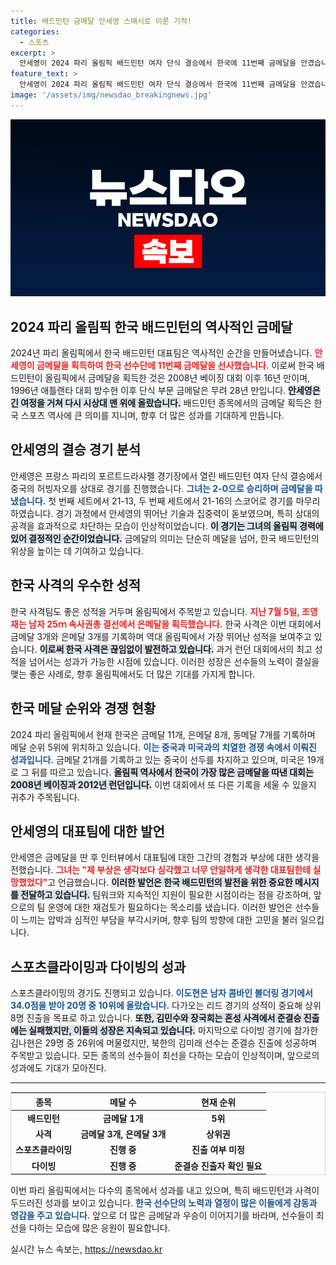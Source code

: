 ```yaml
---
title: 배드민턴 금메달 안세영 스매시로 이룬 기적!
categories:
  - 스포츠
excerpt: >
  안세영이 2024 파리 올림픽 배드민턴 여자 단식 결승에서 한국에 11번째 금메달을 안겼습니다. 2008년 이후 16년 만의 금메달 쾌거! 하지만, 대표팀에 대한 비판의 목소리도 남겼습니다. 클릭하고 자세한 소식을 확인해보세요!
feature_text: >
  안세영이 2024 파리 올림픽 배드민턴 여자 단식 결승에서 한국에 11번째 금메달을 안겼습니다. 2008년 이후 16년 만의 금메달 쾌거! 하지만, 대표팀에 대한 비판의 목소리도 남겼습니다. 클릭하고 자세한 소식을 확인해보세요!
image: '/assets/img/newsdao_breakingnews.jpg'
---
```


<p><img src="/assets/img/newsdao_breakingnews.jpg" alt="pcversion 속보" /></p>

<h2 data-ke-size="size26">2024 파리 올림픽 한국 배드민턴의 역사적인 금메달</h2>

<p data-ke-size="size16">2024년 파리 올림픽에서 한국 배드민턴 대표팀은 역사적인 순간을 만들어냈습니다. <b><span style="color: #ee2323;">안세영이 금메달을 획득하여 한국 선수단에 11번째 금메달을 선사했습니다.</span></b> 이로써 한국 배드민턴이 올림픽에서 금메달을 획득한 것은 2008년 베이징 대회 이후 16년 만이며, 1996년 애틀랜타 대회 방수현 이후 단식 부문 금메달은 무려 28년 만입니다. <b><span style="background-color: #21538527;">안세영은 긴 여정을 거쳐 다시 시상대 맨 위에 올랐습니다.</span></b> 배드민턴 종목에서의 금메달 획득은 한국 스포츠 역사에 큰 의미를 지니며, 향후 더 많은 성과를 기대하게 만듭니다.</p>

<h2 data-ke-size="size26">안세영의 결승 경기 분석</h2>

<p data-ke-size="size16">안세영은 프랑스 파리의 포르트드라샤펠 경기장에서 열린 배드민턴 여자 단식 결승에서 중국의 허빙자오를 상대로 경기를 진행했습니다. <b><span style="color: #1a5490;">그녀는 2-0으로 승리하며 금메달을 따냈습니다.</span></b> 첫 번째 세트에서 21-13, 두 번째 세트에서 21-16의 스코어로 경기를 마무리하였습니다. 경기 과정에서 안세영의 뛰어난 기술과 집중력이 돋보였으며, 특히 상대의 공격을 효과적으로 차단하는 모습이 인상적이었습니다. <b><span style="background-color: #21538527;">이 경기는 그녀의 올림픽 경력에 있어 결정적인 순간이었습니다.</span></b> 금메달의 의미는 단순히 메달을 넘어, 한국 배드민턴의 위상을 높이는 데 기여하고 있습니다.</p>

<h2 data-ke-size="size26">한국 사격의 우수한 성적</h2>

<p data-ke-size="size16">한국 사격팀도 좋은 성적을 거두며 올림픽에서 주목받고 있습니다. <b><span style="color: #ee2323;">지난 7월 5일, 조영재는 남자 25ｍ 속사권총 결선에서 은메달을 획득했습니다.</span></b> 한국 사격은 이번 대회에서 금메달 3개와 은메달 3개를 기록하며 역대 올림픽에서 가장 뛰어난 성적을 보여주고 있습니다. <b><span style="background-color: #21538527;">이로써 한국 사격은 끊임없이 발전하고 있습니다.</span></b> 과거 런던 대회에서의 최고 성적을 넘어서는 성과가 가능한 시점에 있습니다. 이러한 성장은 선수들의 노력이 결실을 맺는 좋은 사례로, 향후 올림픽에서도 더 많은 기대를 가지게 합니다.</p>

<h2 data-ke-size="size26">한국 메달 순위와 경쟁 현황</h2>

<p data-ke-size="size16">2024 파리 올림픽에서 현재 한국은 금메달 11개, 은메달 8개, 동메달 7개를 기록하며 메달 순위 5위에 위치하고 있습니다. <b><span style="color: #1a5490;">이는 중국과 미국과의 치열한 경쟁 속에서 이뤄진 성과입니다.</span></b> 금메달 21개를 기록하고 있는 중국이 선두를 차지하고 있으며, 미국은 19개로 그 뒤를 따르고 있습니다. <b><span style="background-color: #21538527;">올림픽 역사에서 한국이 가장 많은 금메달을 따낸 대회는 2008년 베이징과 2012년 런던입니다.</span></b> 이번 대회에서 또 다른 기록을 세울 수 있을지 귀추가 주목됩니다.</p>

<h2 data-ke-size="size26">안세영의 대표팀에 대한 발언</h2>

<p data-ke-size="size16">안세영은 금메달을 딴 후 인터뷰에서 대표팀에 대한 그간의 경험과 부상에 대한 생각을 전했습니다. <b><span style="color: #ee2323;">그녀는 "제 부상은 생각보다 심각했고 너무 안일하게 생각한 대표팀한테 실망했었다"</span></b>고 언급했습니다. <b><span style="background-color: #21538527;">이러한 발언은 한국 배드민턴의 발전을 위한 중요한 메시지를 전달하고 있습니다.</span></b> 팀워크와 지속적인 지원이 필요한 시점이라는 점을 강조하며, 앞으로의 팀 운영에 대한 재검토가 필요하다는 목소리를 냈습니다. 이러한 발언은 선수들이 느끼는 압박과 심적인 부담을 부각시키며, 향후 팀의 방향에 대한 고민을 불러 일으킵니다.</p>

<h2 data-ke-size="size26">스포츠클라이밍과 다이빙의 성과</h2>

<p data-ke-size="size16">스포츠클라이밍의 경기도 진행되고 있습니다. <b><span style="color: #1a5490;">이도현은 남자 콤바인 볼더링 경기에서 34.0점을 받아 20명 중 10위에 올랐습니다.</span></b> 다가오는 리드 경기의 성적이 중요해 상위 8명 진출을 목표로 하고 있습니다. <b><span style="background-color: #21538527;">또한, 김민수와 장국희는 혼성 사격에서 준결승 진출에는 실패했지만, 이들의 성장은 지속되고 있습니다.</span></b> 마지막으로 다이빙 경기에 참가한 김나현은 29명 중 26위에 머물렀지만, 북한의 김미래 선수는 준결승 진출에 성공하며 주목받고 있습니다. 모든 종목의 선수들이 최선을 다하는 모습이 인상적이며, 앞으로의 성과에도 기대가 모아진다.</p>

<hr />

<table style="width: 100%; border: 1px solid #d1d3d3; text-align: center;">
    <thead>
        <tr>
            <th><b>종목</b></th>
            <th><b>메달 수</b></th>
            <th><b>현재 순위</b></th>
        </tr>
    </thead>
    <tbody>
        <tr>
            <td><b>배드민턴</b></td>
            <td><b>금메달 1개</b></td>
            <td><b>5위</b></td>
        </tr>
        <tr>
            <td><b>사격</b></td>
            <td><b>금메달 3개, 은메달 3개</b></td>
            <td><b>상위권</b></td>
        </tr>
        <tr>
            <td><b>스포츠클라이밍</b></td>
            <td><b>진행 중</b></td>
            <td><b>진출 여부 미정</b></td>
        </tr>
        <tr>
            <td><b>다이빙</b></td>
            <td><b>진행 중</b></td>
            <td><b>준결승 진출자 확인 필요</b></td>
        </tr>
    </tbody>
</table>

<p data-ke-size="size16">이번 파리 올림픽에서는 다수의 종목에서 성과를 내고 있으며, 특히 배드민턴과 사격이 두드러진 성과를 보이고 있습니다. <b><span style="color: #1a5490;">한국 선수단의 노력과 열정이 많은 이들에게 감동과 영감을 주고 있습니다.</span></b> 앞으로 더 많은 금메달과 우승이 이어지기를 바라며, 선수들이 최선을 다하는 모습에 많은 응원이 필요합니다.</p>
실시간 뉴스 속보는, <a href="https://newsdao.kr" rel="dofollow">https://newsdao.kr</a>


